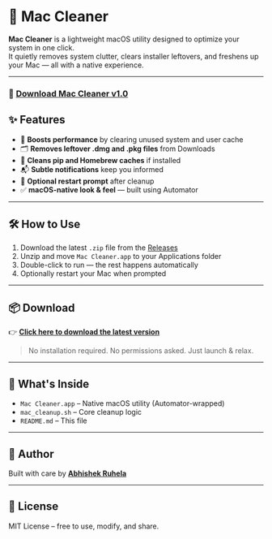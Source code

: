 # 🧼 Mac Cleaner

**Mac Cleaner** is a lightweight macOS utility designed to optimize your system in one click.  
It quietly removes system clutter, clears installer leftovers, and freshens up your Mac — all with a native experience.

---


### 🔽 [Download Mac Cleaner v1.0](https://github.com/mysterioxx/mac-cleanup/releases/latest)


## ✨ Features

- 🚀 **Boosts performance** by clearing unused system and user cache
- 🗂️ **Removes leftover .dmg and .pkg files** from Downloads
- 🧹 **Cleans pip and Homebrew caches** if installed
- 📬 **Subtle notifications** keep you informed
- 🔄 **Optional restart prompt** after cleanup
- ✅ **macOS-native look & feel** — built using Automator

---

## 🛠️ How to Use

1. Download the latest `.zip` file from the [Releases](https://github.com/mysterioxx/mac-cleanup/releases)
2. Unzip and move `Mac Cleaner.app` to your Applications folder
3. Double-click to run — the rest happens automatically  
4. Optionally restart your Mac when prompted

---

## 📦 Download

👉 [**Click here to download the latest version**](https://github.com/mysterioxx/mac-cleanup/releases/latest)

> No installation required. No permissions asked. Just launch & relax.

---

## 📁 What's Inside

- `Mac Cleaner.app` – Native macOS utility (Automator-wrapped)
- `mac_cleanup.sh` – Core cleanup logic
- `README.md` – This file

---

## 💬 Author

Built with care by [**Abhishek Ruhela**](https://github.com/mysterioxx)  

---

## 📝 License

MIT License – free to use, modify, and share.